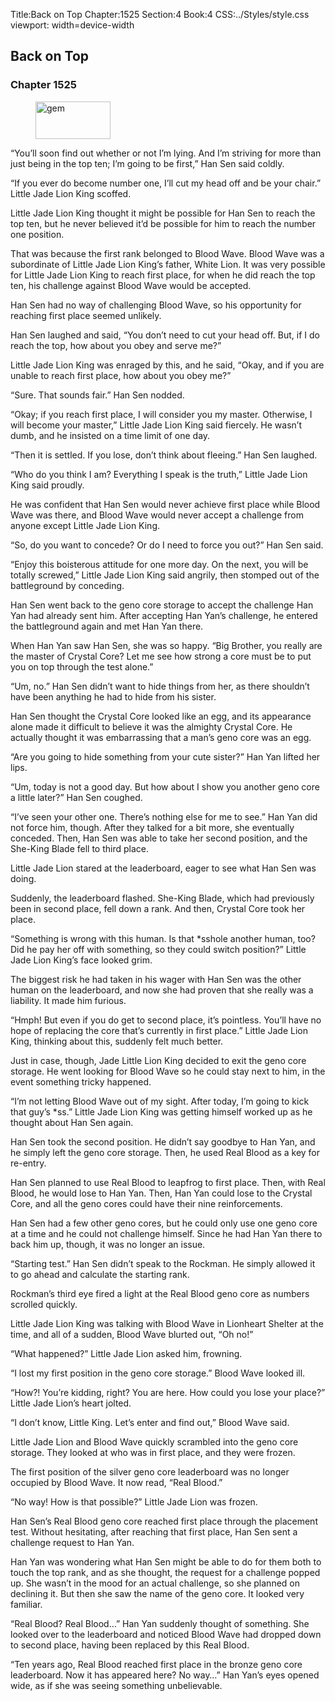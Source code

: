 Title:Back on Top 
Chapter:1525 
Section:4 
Book:4 
CSS:../Styles/style.css 
viewport: width=device-width
  
## Back on Top
### Chapter 1525
  
<figure>
	<img src="../Images/gem.gif" alt="gem" id="gem" width="120" height="60" />
</figure>
  

  
“You’ll soon find out whether or not I’m lying. And I’m striving for more than just being in the top ten; I’m going to be first,” Han Sen said coldly.

“If you ever do become number one, I’ll cut my head off and be your chair.” Little Jade Lion King scoffed.

Little Jade Lion King thought it might be possible for Han Sen to reach the top ten, but he never believed it’d be possible for him to reach the number one position.

That was because the first rank belonged to Blood Wave. Blood Wave was a subordinate of Little Jade Lion King’s father, White Lion. It was very possible for Little Jade Lion King to reach first place, for when he did reach the top ten, his challenge against Blood Wave would be accepted.

Han Sen had no way of challenging Blood Wave, so his opportunity for reaching first place seemed unlikely.

Han Sen laughed and said, “You don’t need to cut your head off. But, if I do reach the top, how about you obey and serve me?”

Little Jade Lion King was enraged by this, and he said, “Okay, and if you are unable to reach first place, how about you obey me?”

“Sure. That sounds fair.” Han Sen nodded.

“Okay; if you reach first place, I will consider you my master. Otherwise, I will become your master,” Little Jade Lion King said fiercely. He wasn’t dumb, and he insisted on a time limit of one day.

“Then it is settled. If you lose, don’t think about fleeing.” Han Sen laughed.

“Who do you think I am? Everything I speak is the truth,” Little Jade Lion King said proudly.

He was confident that Han Sen would never achieve first place while Blood Wave was there, and Blood Wave would never accept a challenge from anyone except Little Jade Lion King.

“So, do you want to concede? Or do I need to force you out?” Han Sen said.

“Enjoy this boisterous attitude for one more day. On the next, you will be totally screwed,” Little Jade Lion King said angrily, then stomped out of the battleground by conceding.

Han Sen went back to the geno core storage to accept the challenge Han Yan had already sent him. After accepting Han Yan’s challenge, he entered the battleground again and met Han Yan there.

When Han Yan saw Han Sen, she was so happy. “Big Brother, you really are the master of Crystal Core? Let me see how strong a core must be to put you on top through the test alone.”

“Um, no.” Han Sen didn’t want to hide things from her, as there shouldn’t have been anything he had to hide from his sister.

Han Sen thought the Crystal Core looked like an egg, and its appearance alone made it difficult to believe it was the almighty Crystal Core. He actually thought it was embarrassing that a man’s geno core was an egg.

“Are you going to hide something from your cute sister?” Han Yan lifted her lips.

“Um, today is not a good day. But how about I show you another geno core a little later?” Han Sen coughed.

“I’ve seen your other one. There’s nothing else for me to see.” Han Yan did not force him, though. After they talked for a bit more, she eventually conceded. Then, Han Sen was able to take her second position, and the She-King Blade fell to third place.

Little Jade Lion stared at the leaderboard, eager to see what Han Sen was doing.

Suddenly, the leaderboard flashed. She-King Blade, which had previously been in second place, fell down a rank. And then, Crystal Core took her place.

“Something is wrong with this human. Is that *sshole another human, too? Did he pay her off with something, so they could switch position?” Little Jade Lion King’s face looked grim.

The biggest risk he had taken in his wager with Han Sen was the other human on the leaderboard, and now she had proven that she really was a liability. It made him furious.

“Hmph! But even if you do get to second place, it’s pointless. You’ll have no hope of replacing the core that’s currently in first place.” Little Jade Lion King, thinking about this, suddenly felt much better.

Just in case, though, Jade Little Lion King decided to exit the geno core storage. He went looking for Blood Wave so he could stay next to him, in the event something tricky happened.

“I’m not letting Blood Wave out of my sight. After today, I’m going to kick that guy’s *ss.” Little Jade Lion King was getting himself worked up as he thought about Han Sen again.

Han Sen took the second position. He didn’t say goodbye to Han Yan, and he simply left the geno core storage. Then, he used Real Blood as a key for re-entry.

Han Sen planned to use Real Blood to leapfrog to first place. Then, with Real Blood, he would lose to Han Yan. Then, Han Yan could lose to the Crystal Core, and all the geno cores could have their nine reinforcements.

Han Sen had a few other geno cores, but he could only use one geno core at a time and he could not challenge himself. Since he had Han Yan there to back him up, though, it was no longer an issue.

“Starting test.” Han Sen didn’t speak to the Rockman. He simply allowed it to go ahead and calculate the starting rank.

Rockman’s third eye fired a light at the Real Blood geno core as numbers scrolled quickly.

Little Jade Lion King was talking with Blood Wave in Lionheart Shelter at the time, and all of a sudden, Blood Wave blurted out, “Oh no!”

“What happened?” Little Jade Lion asked him, frowning.

“I lost my first position in the geno core storage.” Blood Wave looked ill.

“How?! You’re kidding, right? You are here. How could you lose your place?” Little Jade Lion’s heart jolted.

“I don’t know, Little King. Let’s enter and find out,” Blood Wave said.

Little Jade Lion and Blood Wave quickly scrambled into the geno core storage. They looked at who was in first place, and they were frozen.

The first position of the silver geno core leaderboard was no longer occupied by Blood Wave. It now read, “Real Blood.”

“No way! How is that possible?” Little Jade Lion was frozen.

Han Sen’s Real Blood geno core reached first place through the placement test. Without hesitating, after reaching that first place, Han Sen sent a challenge request to Han Yan.

Han Yan was wondering what Han Sen might be able to do for them both to touch the top rank, and as she thought, the request for a challenge popped up. She wasn’t in the mood for an actual challenge, so she planned on declining it. But then she saw the name of the geno core. It looked very familiar.

“Real Blood? Real Blood…” Han Yan suddenly thought of something. She looked over to the leaderboard and noticed Blood Wave had dropped down to second place, having been replaced by this Real Blood.

“Ten years ago, Real Blood reached first place in the bronze geno core leaderboard. Now it has appeared here? No way…” Han Yan’s eyes opened wide, as if she was seeing something unbelievable.